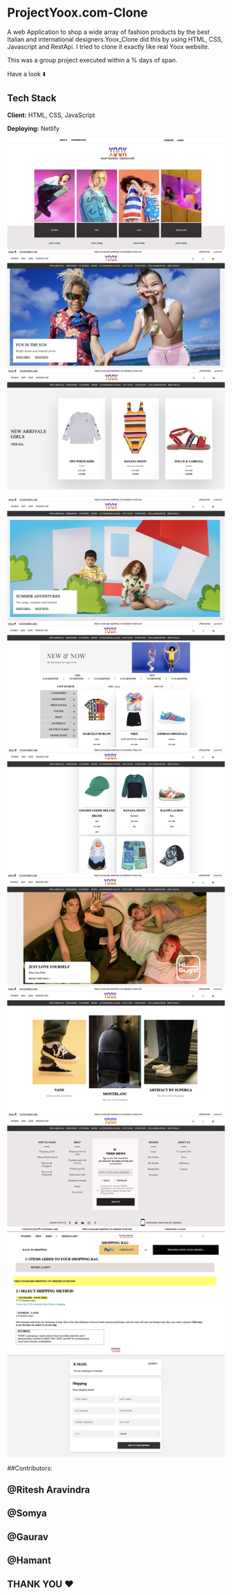 # ProjectYoox.com-Clone
A web Application to shop a wide array of fashion products by the best Italian and international designers.Yoox_Clone did this by using HTML, CSS, Javascript and RestApi. I tried to clone it exactly like real Yoox website.

This was a group project executed within a % days of span.


Have a look ⬇️



## Tech Stack

**Client:** HTML, CSS, JavaScript

**Deploying:** Netlify
<br>

<img src="/images/img1.png" alt="">

<br>

<img src="/images/img2.png" alt="">

<br>
<img src="/images/img3.png" alt="">

<br>
<img src="/images/img4.png" alt="">

<br>
<img src="/images/img5.png" alt="">

<br>
<img src="/images/img6.png" alt="">

<br>
<img src="/images/img7.png" alt="">

<br>
<img src="/images/img8.png" alt="">

<br>
<img src="/images/img9.png" alt="">

<br>
<img src="/images/img10.png" alt="">

<br>
<img src="/images/img11.png" alt="">

<br>
<img src="/images/img12.png" alt="">

<br>


##Contributors:
## @Ritesh Aravindra
## @Somya
## @Gaurav
## @Hamant



## THANK YOU ❤️